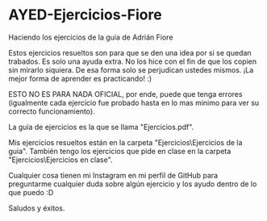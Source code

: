 # AYED-Ejercicios-Fiore
Haciendo los ejercicios de la guía de Adrián Fiore

Estos ejercicios resueltos son para que se den una idea por si se quedan trabados. Es solo una ayuda extra. No los hice con el fin de que los copien sin mirarlo siquiera. De esa forma solo se perjudican ustedes mismos. ¡La mejor forma de aprender es practicando! :)

ESTO NO ES PARA NADA OFICIAL, por ende, puede que tenga errores (igualmente cada ejercicio fue probado hasta en lo mas minimo para ver su correcto funcionamiento).

La guía de ejercicios es la que se llama "Ejercicios.pdf".

Mis ejercicios resueltos están en la carpeta "Ejercicios\Ejercicios de la guia". También tengo los ejercicios que pide en clase en la carpeta "Ejercicios\Ejercicios en clase". 

Cualquier cosa tienen mi Instagram en mi perfil de GitHub para preguntarme cualquier duda sobre algún ejercicio y los ayudo dentro de lo que puedo :D

Saludos y éxitos.
